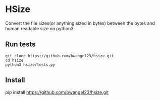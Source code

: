 HSize
========

Convert the file sizes(or anything sized in bytes) between the bytes and human readable size on python3.

## Run tests

```
git clone https://github.com/bwangel23/hsize.git
cd hsize
python3 hsize/tests.py
```

## Install

pip install https://github.com/bwangel23/hsize.git
